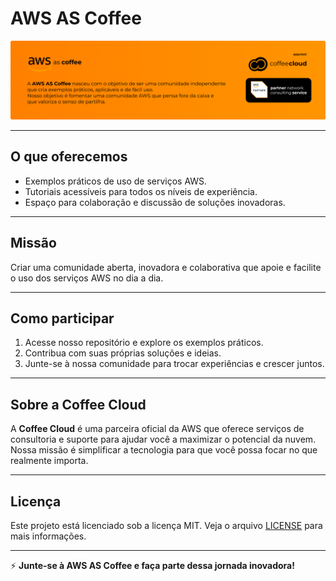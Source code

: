 # AWS AS Coffee

<a href="https://coffeecloud.consulting">
<img src="https://raw.githubusercontent.com/awsascoffee/aws-lightsail/refs/heads/main/.github/sign.png" alt="Project Banner"/></a><br/>


---

## O que oferecemos
- Exemplos práticos de uso de serviços AWS.
- Tutoriais acessíveis para todos os níveis de experiência.
- Espaço para colaboração e discussão de soluções inovadoras.

---

## Missão
Criar uma comunidade aberta, inovadora e colaborativa que apoie e facilite o uso dos serviços AWS no dia a dia.

---

## Como participar
1. Acesse nosso repositório e explore os exemplos práticos.
2. Contribua com suas próprias soluções e ideias.
3. Junte-se à nossa comunidade para trocar experiências e crescer juntos.

---

## Sobre a Coffee Cloud
A **Coffee Cloud** é uma parceira oficial da AWS que oferece serviços de consultoria e suporte para ajudar você a maximizar o potencial da nuvem. Nossa missão é simplificar a tecnologia para que você possa focar no que realmente importa.

---

## Licença
Este projeto está licenciado sob a licença MIT. Veja o arquivo [LICENSE](LICENSE) para mais informações.

---

⚡ **Junte-se à AWS AS Coffee e faça parte dessa jornada inovadora!**

